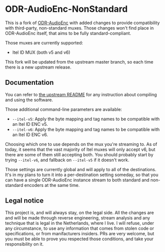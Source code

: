 # ODR-AudioEnc-NonStandard
This is a fork of [ODR-AudioEnc](https://github.com/Opendigitalradio/ODR-AudioEnc) with added changes to provide compatibility with third-party, non-standard muxes. Those changes won't find place in ODR-AudioEnc itself, that aims to be fully standard-compliant.

Those muxes are currently supported:
- Itel ID MUX (both v5 and v6)

This fork will be updated from the upstream master branch, so each time there is a new upstream release.

## Documentation
You can refer to [the upstream README](https://github.com/Opendigitalradio/ODR-AudioEnc/blob/master/README.md) for any instruction about compiling and using the software.

Those additional command-line parameters are available:
 - `--itel-v5`: Apply the byte mapping and tag names to be compatible with an Itel ID ENC v5.
 - `--itel-v6`: Apply the byte mapping and tag names to be compatible with an Itel ID ENC v6.

Choosing which one to use depends on the mux you're streaming to. As of today, it seems that the vast majority of Itel muxes will only accept v6, but there are some of them still accepting both. You should probably start by trying `--itel-v6`, and fallback on `--itel-v5` if it doesn't work.

Those settings are currently global and will apply to all of the destinations. It's in my plans to turn it into a per-destination setting someday, so that you can have a single ODR-AudioEnc instance stream to both standard and non-standard encoders at the same time.

## Legal notice
This project is, and will always stay, on the legal side. All the changes are and will be made through reverse engineering, stream analysis and any technique that is legal in the Netherlands, where I live. I will refuse, under any circumstance, to use any information that comes from stolen code or specifications, or from manifacturers insiders. PRs are very welcome, but you must be able to prove you respected those conditions, and take your responsibility on it.
